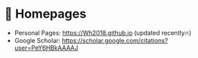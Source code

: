 # 📎 Homepages
- Personal Pages: https://Wh2018.github.io (updated recently🔥)
- Google Scholar: https://scholar.google.com/citations?user=PeY6HBkAAAAJ
